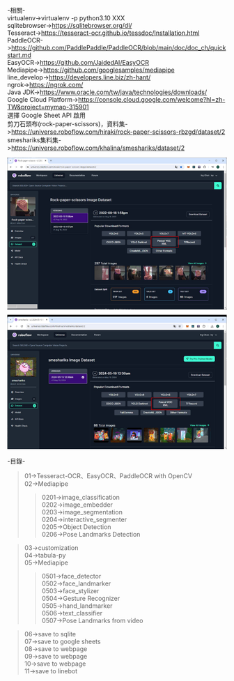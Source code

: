-相關-  
virtualenv->virtualenv -p python3.10 XXX  
sqlitebrowser->https://sqlitebrowser.org/dl/  
Tesseract->https://tesseract-ocr.github.io/tessdoc/Installation.html  
PaddleOCR->https://github.com/PaddlePaddle/PaddleOCR/blob/main/doc/doc_ch/quickstart.md  
EasyOCR->https://github.com/JaidedAI/EasyOCR  
Mediapipe->https://github.com/googlesamples/mediapipe  
line_develop->https://developers.line.biz/zh-hant/  
ngrok->https://ngrok.com/  
Java JDK->https://www.oracle.com/tw/java/technologies/downloads/  
Google Cloud Platform->https://console.cloud.google.com/welcome?hl=zh-TW&project=mymap-315901  
選擇 Google Sheet API 啟用  
剪刀石頭布(rock-paper-scissors)，資料集->https://universe.roboflow.com/hiraki/rock-paper-scissors-rbzgd/dataset/2  
smeshariks集料集->https://universe.roboflow.com/khalina/smeshariks/dataset/2  

![image](info.jpg)


-目錄-  
>01->Tesseract-OCR、EasyOCR、PaddleOCR with OpenCV  
>02->Mediapipe  
>>0201->image_classification  
>>0202->image_embedder  
>>0203->image_segmentation  
>>0204->interactive_segmenter  
>>0205->Object Detection  
>>0206->Pose Landmarks Detection  

>03->customization  
>04->tabula-py  
>05->Mediapipe  
>>0501->face_detector  
>>0502->face_landmarker  
>>0503->face_stylizer  
>>0504->Gesture Recognizer  
>>0505->hand_landmarker  
>>0506->text_classifier  
>>0507->Pose Landmarks from video  

>06->save to sqlite  
>07->save to google sheets  
>08->save to webpage  
>09->save to webpage  
>10->save to webpage  
>11->save to linebot  
